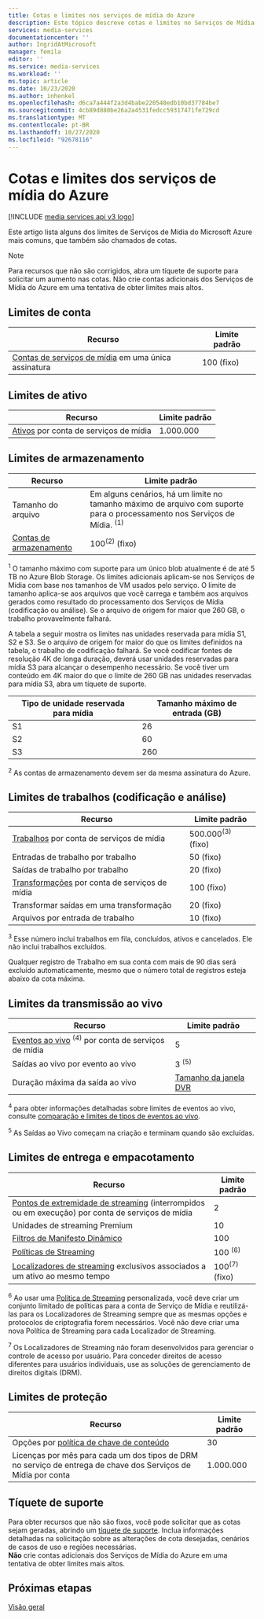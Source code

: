 ```yaml
---
title: Cotas e limites nos serviços de mídia do Azure
description: Este tópico descreve cotas e limites no Serviços de Mídia do Microsoft Azure.
services: media-services
documentationcenter: ''
author: IngridAtMicrosoft
manager: femila
editor: ''
ms.service: media-services
ms.workload: ''
ms.topic: article
ms.date: 10/23/2020
ms.author: inhenkel
ms.openlocfilehash: d6ca7a444f2a3d4babe220548edb10bd37784be7
ms.sourcegitcommit: 4cb89d880be26a2a4531fedcc59317471fe729cd
ms.translationtype: MT
ms.contentlocale: pt-BR
ms.lasthandoff: 10/27/2020
ms.locfileid: "92678116"
---
```

<!-- If you update limits in this topic, make sure to also update https://docs.microsoft.com/azure/azure-resource-manager/management/azure-subscription-service-limits#media-services-limits -->
# <a name="azure-media-services-quotas-and-limits"></a>Cotas e limites dos serviços de mídia do Azure

[!INCLUDE [media services api v3 logo](./includes/v3-hr.md)]

Este artigo lista alguns dos limites de Serviços de Mídia do Microsoft Azure mais comuns, que também são chamados de cotas.

> [!NOTE]
> Para recursos que não são corrigidos, abra um tíquete de suporte para solicitar um aumento nas cotas. Não crie contas adicionais dos Serviços de Mídia do Azure em uma tentativa de obter limites mais altos.

## <a name="account-limits"></a>Limites de conta

| Recurso | Limite padrão |
| --- | --- |
| [Contas de serviços de mídia](media-services-account-concept.md) em uma única assinatura | 100 (fixo) |

## <a name="asset-limits"></a>Limites de ativo

| Recurso | Limite padrão |
| --- | --- |
| [Ativos](assets-concept.md) por conta de serviços de mídia | 1\.000.000|

## <a name="storage-limits"></a>Limites de armazenamento

| Recurso | Limite padrão | 
| --- | --- | 
| Tamanho do arquivo| Em alguns cenários, há um limite no tamanho máximo de arquivo com suporte para o processamento nos Serviços de Mídia. <sup>(1)</sup> |
| [Contas de armazenamento](storage-account-concept.md) | 100<sup>(2)</sup> (fixo) |

<sup>1</sup> O tamanho máximo com suporte para um único blob atualmente é de até 5 TB no Azure Blob Storage. Os limites adicionais aplicam-se nos Serviços de Mídia com base nos tamanhos de VM usados pelo serviço. O limite de tamanho aplica-se aos arquivos que você carrega e também aos arquivos gerados como resultado do processamento dos Serviços de Mídia (codificação ou análise). Se o arquivo de origem for maior que 260 GB, o trabalho provavelmente falhará. 

A tabela a seguir mostra os limites nas unidades reservada para mídia S1, S2 e S3. Se o arquivo de origem for maior do que os limites definidos na tabela, o trabalho de codificação falhará. Se você codificar fontes de resolução 4K de longa duração, deverá usar unidades reservadas para mídia S3 para alcançar o desempenho necessário. Se você tiver um conteúdo em 4K maior do que o limite de 260 GB nas unidades reservadas para mídia S3, abra um tíquete de suporte.

|Tipo de unidade reservada para mídia|Tamanho máximo de entrada (GB)|
|---|---|
|S1 |    26|
|S2    | 60|
|S3    |260|

<sup>2</sup> As contas de armazenamento devem ser da mesma assinatura do Azure.

## <a name="jobs-encoding--analyzing-limits"></a>Limites de trabalhos (codificação e análise)

| Recurso | Limite padrão | 
| --- | --- | 
| [Trabalhos](transforms-jobs-concept.md) por conta de serviços de mídia | 500.000<sup>(3)</sup> (fixo)|
| Entradas de trabalho por trabalho | 50  (fixo)|
| Saídas de trabalho por trabalho | 20 (fixo) |
| [Transformações](transforms-jobs-concept.md) por conta de serviços de mídia | 100  (fixo)|
| Transformar saídas em uma transformação | 20 (fixo) |
| Arquivos por entrada de trabalho|10 (fixo)|

<sup>3</sup> Esse número inclui trabalhos em fila, concluídos, ativos e cancelados. Ele não inclui trabalhos excluídos. 

Qualquer registro de Trabalho em sua conta com mais de 90 dias será excluído automaticamente, mesmo que o número total de registros esteja abaixo da cota máxima. 

## <a name="live-streaming-limits"></a>Limites da transmissão ao vivo

| Recurso | Limite padrão | 
| --- | --- | 
| [Eventos ao vivo](live-events-outputs-concept.md) <sup>(4)</sup> por conta de serviços de mídia |5|
| Saídas ao vivo por evento ao vivo |3 <sup>(5)</sup> |
| Duração máxima da saída ao vivo | [Tamanho da janela DVR](live-event-cloud-dvr.md) |

<sup>4</sup> para obter informações detalhadas sobre limites de eventos ao vivo, consulte [comparação e limites de tipos de eventos ao vivo](live-event-types-comparison.md).

<sup>5</sup> As Saídas ao Vivo começam na criação e terminam quando são excluídas.

## <a name="packaging--delivery-limits"></a>Limites de entrega e empacotamento

| Recurso | Limite padrão |
| --- | --- |
| [Pontos de extremidade de streaming](streaming-endpoint-concept.md) (interrompidos ou em execução) por conta de serviços de mídia | 2 |
| Unidades de streaming Premium | 10 |
| [Filtros de Manifesto Dinâmico](filters-dynamic-manifest-overview.md)|100|
| [Políticas de Streaming](streaming-policy-concept.md) | 100 <sup>(6)</sup> |
| [Localizadores de streaming](streaming-locators-concept.md) exclusivos associados a um ativo ao mesmo tempo | 100<sup>(7)</sup> (fixo) |

<sup>6</sup> Ao usar uma [Política de Streaming](/rest/api/media/streamingpolicies) personalizada, você deve criar um conjunto limitado de políticas para a conta de Serviço de Mídia e reutilizá-las para os Localizadores de Streaming sempre que as mesmas opções e protocolos de criptografia forem necessários. Você não deve criar uma nova Política de Streaming para cada Localizador de Streaming.

<sup>7</sup> Os Localizadores de Streaming não foram desenvolvidos para gerenciar o controle de acesso por usuário. Para conceder direitos de acesso diferentes para usuários individuais, use as soluções de gerenciamento de direitos digitais (DRM).

## <a name="protection-limits"></a>Limites de proteção

| Recurso | Limite padrão |
| --- | --- |
| Opções por [política de chave de conteúdo](content-key-policy-concept.md) |30 |
| Licenças por mês para cada um dos tipos de DRM no serviço de entrega de chave dos Serviços de Mídia por conta|1\.000.000|

## <a name="support-ticket"></a>Tíquete de suporte

Para obter recursos que não são fixos, você pode solicitar que as cotas sejam geradas, abrindo um [tíquete de suporte](https://portal.azure.com/#blade/Microsoft_Azure_Support/HelpAndSupportBlade/newsupportrequest). Inclua informações detalhadas na solicitação sobre as alterações de cota desejadas, cenários de casos de uso e regiões necessárias. <br/>**Não** crie contas adicionais dos Serviços de Mídia do Azure em uma tentativa de obter limites mais altos.

## <a name="next-steps"></a>Próximas etapas

[Visão geral](media-services-overview.md)
